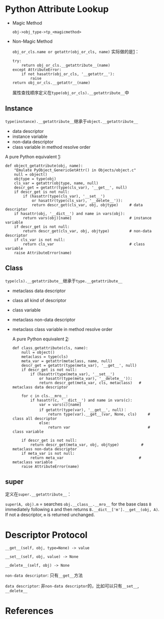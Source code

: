 # Python Attribute Lookup

- Magic Method

  `obj->obj_type->tp_<magicmethod>`

- Non-Magic Method

    `obj_or_cls.name or getattr(obj_or_cls, name)` 实际做的是[1][]：

    ```
    try:
        return obj_or_cls.__getattribute__(name)
    except AttributeError:
        if not hasattr(obj_or_cls, '__getattr__'):
            raise
    return obj_or_cls.__getattr__(name)
    ```
    属性查找顺序定义在`type(obj_or_cls).__getattribute__`中

## Instance
`type(instance).__getattribute__`继承于`object.__getattribute__`

- data descriptor
- instance variable
- non-data descriptor
- class variable in method resolve order

A pure Python equivalent [1][]:

```
def object_getattribute(obj, name):
    "Emulate PyObject_GenericGetAttr() in Objects/object.c"
    null = object()
    objtype = type(obj)
    cls_var = getattr(objtype, name, null)
    descr_get = getattr(type(cls_var), '__get__', null)
    if descr_get is not null:
        if (hasattr(type(cls_var), '__set__')
            or hasattr(type(cls_var), '__delete__')):
            return descr_get(cls_var, obj, objtype)     # data descriptor
    if hasattr(obj, '__dict__') and name in vars(obj):
        return vars(obj)[name]                          # instance variable
    if descr_get is not null:
        return descr_get(cls_var, obj, objtype)         # non-data descriptor
    if cls_var is not null:
        return cls_var                                  # class variable
    raise AttributeError(name)
```
## Class

`type(cls).__getattribute__`继承于`type.__getattribute__`

- metaclass data descriptor

- class all kind of descriptor

- class variable

- metaclass non-data descriptor

- metaclass class variable in method resolve order

  A pure Python equivalent [2][]:

    ```
    def class_getattribute(cls, name):
        null = object()
        metaclass = type(cls)
        meta_var = getattr(metaclass, name, null)
        descr_get = getattr(type(meta_var), '__get__', null)
        if descr_get is not null:
            if (hasattr(type(meta_var), '__set__')
                or hasattr(type(meta_var), '__delete__')):
                return descr_get(meta_var, cls, metaclass)   # metaclass data descriptor
        
        for c in cls.__mro__:
        	if hasattr(c, '__dict__') and name in vars(c):
            	var = vars(c)[name]
            	if getattr(type(var), '__get__', null)：
                	return type(var).__get__(var, None, cls)	 # class all descriptor
            	else:
                	return var                          		 # class variable
                
        if descr_get is not null:
            return descr_get(meta_var, obj, objtype)          # metaclass non-data descriptor
        if meta_var is not null:
            return meta_var                                  # metaclass variable
        raise AttributeError(name)
    ```

## super

定义在`super.__getattribute__`：

`super(A, obj).m` =  searches `obj.__class__.__mro__` for the base class `B` immediately following `A` and then returns `B.__dict__['m'].__get__(obj, A)`. If not a descriptor, `m` is returned unchanged.

# Descriptor Protocol

```
__get__(self, obj, type=None) -> value

__set__(self, obj, value) -> None

__delete__(self, obj) -> None
```

`non-data descriptor`: 只有`__get__`方法

`data descriptor`:  非`non-data descriptor`的，比如可以只有`__set__`, `__delete__`


# References

[1]: https://docs.python.org/3.11/howto/descriptor.html	"Overview of descriptor invovation"

[2]: https://blog.ionelmc.ro/2015/02/09/understanding-python-metaclasses/#default-object-getattribute	"MetaClass"

